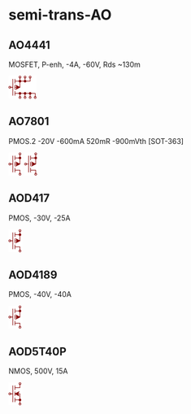 # semi-trans-AO

## AO4441
MOSFET, P-enh, -4A, -60V, Rds ~130m

![AO4441__1__1](/images/semi-trans-AO__AO4441__1__1.png?raw=true) 

## AO7801
PMOS.2 -20V -600mA 520mR -900mVth [SOT-363]

![AO7801__1__1](/images/semi-trans-IXYS__IXTH24P20__1__1.png?raw=true) 
![AO7801__2__1](/images/semi-trans-IXYS__IXTH24P20__1__1.png?raw=true) 

## AOD417
PMOS, -30V, -25A

![AOD417__1__1](/images/semi-trans-IXYS__IXTH24P20__1__1.png?raw=true) 

## AOD4189
PMOS, -40V, -40A

![AOD4189__1__1](/images/semi-trans-IXYS__IXTH24P20__1__1.png?raw=true) 

## AOD5T40P
NMOS, 500V, 15A

![AOD5T40P__1__1](/images/semi-trans-2N__2N7000__1__1.png?raw=true) 

